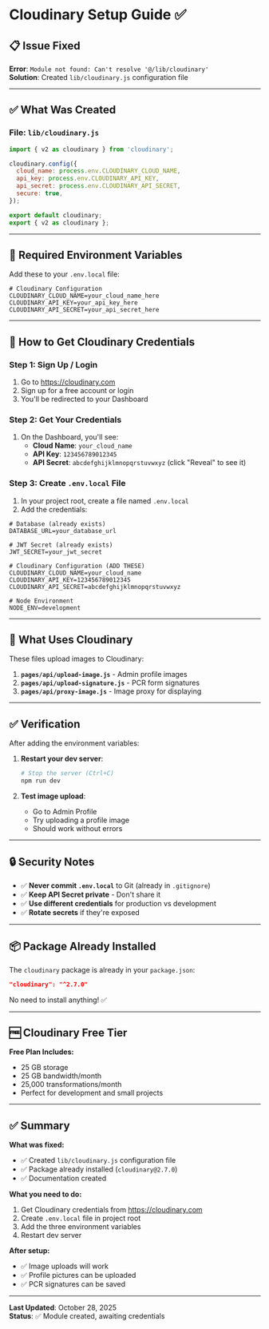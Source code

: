 # Cloudinary Setup Guide ✅

## 📋 Issue Fixed

**Error**: `Module not found: Can't resolve '@/lib/cloudinary'`  
**Solution**: Created `lib/cloudinary.js` configuration file

---

## ✅ What Was Created

### **File**: `lib/cloudinary.js`

```javascript
import { v2 as cloudinary } from 'cloudinary';

cloudinary.config({
  cloud_name: process.env.CLOUDINARY_CLOUD_NAME,
  api_key: process.env.CLOUDINARY_API_KEY,
  api_secret: process.env.CLOUDINARY_API_SECRET,
  secure: true,
});

export default cloudinary;
export { v2 as cloudinary };
```

---

## 🔧 Required Environment Variables

Add these to your `.env.local` file:

```env
# Cloudinary Configuration
CLOUDINARY_CLOUD_NAME=your_cloud_name_here
CLOUDINARY_API_KEY=your_api_key_here
CLOUDINARY_API_SECRET=your_api_secret_here
```

---

## 📝 How to Get Cloudinary Credentials

### **Step 1: Sign Up / Login**
1. Go to https://cloudinary.com
2. Sign up for a free account or login
3. You'll be redirected to your Dashboard

### **Step 2: Get Your Credentials**
1. On the Dashboard, you'll see:
   - **Cloud Name**: `your_cloud_name`
   - **API Key**: `123456789012345`
   - **API Secret**: `abcdefghijklmnopqrstuvwxyz` (click "Reveal" to see it)

### **Step 3: Create `.env.local` File**
1. In your project root, create a file named `.env.local`
2. Add the credentials:

```env
# Database (already exists)
DATABASE_URL=your_database_url

# JWT Secret (already exists)
JWT_SECRET=your_jwt_secret

# Cloudinary Configuration (ADD THESE)
CLOUDINARY_CLOUD_NAME=your_cloud_name
CLOUDINARY_API_KEY=123456789012345
CLOUDINARY_API_SECRET=abcdefghijklmnopqrstuvwxyz

# Node Environment
NODE_ENV=development
```

---

## 🎯 What Uses Cloudinary

These files upload images to Cloudinary:

1. **`pages/api/upload-image.js`** - Admin profile images
2. **`pages/api/upload-signature.js`** - PCR form signatures
3. **`pages/api/proxy-image.js`** - Image proxy for displaying

---

## ✅ Verification

After adding the environment variables:

1. **Restart your dev server**:
   ```bash
   # Stop the server (Ctrl+C)
   npm run dev
   ```

2. **Test image upload**:
   - Go to Admin Profile
   - Try uploading a profile image
   - Should work without errors

---

## 🔒 Security Notes

- ✅ **Never commit `.env.local`** to Git (already in `.gitignore`)
- ✅ **Keep API Secret private** - Don't share it
- ✅ **Use different credentials** for production vs development
- ✅ **Rotate secrets** if they're exposed

---

## 📦 Package Already Installed

The `cloudinary` package is already in your `package.json`:
```json
"cloudinary": "^2.7.0"
```

No need to install anything! ✅

---

## 🆓 Cloudinary Free Tier

**Free Plan Includes:**
- 25 GB storage
- 25 GB bandwidth/month
- 25,000 transformations/month
- Perfect for development and small projects

---

## ✅ Summary

**What was fixed:**
- ✅ Created `lib/cloudinary.js` configuration file
- ✅ Package already installed (`cloudinary@2.7.0`)
- ✅ Documentation created

**What you need to do:**
1. Get Cloudinary credentials from https://cloudinary.com
2. Create `.env.local` file in project root
3. Add the three environment variables
4. Restart dev server

**After setup:**
- ✅ Image uploads will work
- ✅ Profile pictures can be uploaded
- ✅ PCR signatures can be saved

---

**Last Updated**: October 28, 2025  
**Status**: ✅ Module created, awaiting credentials
